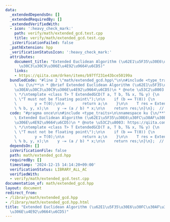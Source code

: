 ```yaml
---
data:
  _extendedDependsOn: []
  _extendedRequiredBy: []
  _extendedVerifiedWith:
  - icon: ':heavy_check_mark:'
    path: verify/math/extended_gcd.test.cpp
    title: verify/math/extended_gcd.test.cpp
  _isVerificationFailed: false
  _pathExtension: hpp
  _verificationStatusIcon: ':heavy_check_mark:'
  attributes:
    document_title: "Extended Euclidean Algorithm (\u62E1\u5F35\u30E6\u30FC\u30AF\u30EA\
      \u30C3\u30C9\u306E\u4E92\u9664\u6CD5)"
    links:
    - https://qiita.com/drken/items/b97ff231e43bce50199a
  bundledCode: "#line 2 \"math/extended_gcd.hpp\"\n\n#include <type_traits>\n\nnamespace\
    \ ku {\n/**\n * @brief Extended Euclidean Algorithm (\u62E1\u5F35\u30E6\u30FC\u30AF\
    \u30EA\u30C3\u30C9\u306E\u4E92\u9664\u6CD5)\n * @note \u53C2\u8003: https://qiita.com/drken/items/b97ff231e43bce50199a\n\
    \ */\ntemplate <class T> T ExtendedGCD(T a, T b, T& x, T& y) {\n    static_assert(!std::is_floating_point_v<T>,\
    \ \"T must not be floating point\");\n\n    if (b == T(0)) {\n        x = T(1);\n\
    \        y = T(0);\n\n        return a;\n    }\n\n    T res = ExtendedGCD(b, a\
    \ % b, y, x);\n    y -= (a / b) * x;\n\n    return res;\n}\n};  // namespace ku\n"
  code: "#pragma once\n\n#include <type_traits>\n\nnamespace ku {\n/**\n * @brief\
    \ Extended Euclidean Algorithm (\u62E1\u5F35\u30E6\u30FC\u30AF\u30EA\u30C3\u30C9\
    \u306E\u4E92\u9664\u6CD5)\n * @note \u53C2\u8003: https://qiita.com/drken/items/b97ff231e43bce50199a\n\
    \ */\ntemplate <class T> T ExtendedGCD(T a, T b, T& x, T& y) {\n    static_assert(!std::is_floating_point_v<T>,\
    \ \"T must not be floating point\");\n\n    if (b == T(0)) {\n        x = T(1);\n\
    \        y = T(0);\n\n        return a;\n    }\n\n    T res = ExtendedGCD(b, a\
    \ % b, y, x);\n    y -= (a / b) * x;\n\n    return res;\n}\n};  // namespace ku\n"
  dependsOn: []
  isVerificationFile: false
  path: math/extended_gcd.hpp
  requiredBy: []
  timestamp: '2024-12-15 14:14:20+09:00'
  verificationStatus: LIBRARY_ALL_AC
  verifiedWith:
  - verify/math/extended_gcd.test.cpp
documentation_of: math/extended_gcd.hpp
layout: document
redirect_from:
- /library/math/extended_gcd.hpp
- /library/math/extended_gcd.hpp.html
title: "Extended Euclidean Algorithm (\u62E1\u5F35\u30E6\u30FC\u30AF\u30EA\u30C3\u30C9\
  \u306E\u4E92\u9664\u6CD5)"
---
```

